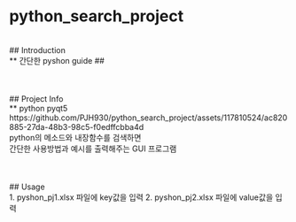 # python_search_project
</br>
## Introduction
</br>
** 간단한 pyshon guide ## 
</br></br></br></br>
## Project Info
</br>
** python pyqt5
</br>
https://github.com/PJH930/python_search_project/assets/117810524/ac820885-27da-48b3-98c5-f0edffcbba4d
</br>
python의 메소드와 내장함수를 검색하면 <br>
간단한 사용방법과 예시를 출력해주는 GUI 프로그램
</br></br></br></br>
## Usage
</br>
1. pyshon_pj1.xlsx 파일에 key값을 입력
2. pyshon_pj2.xlsx 파일에 value값을 입력









